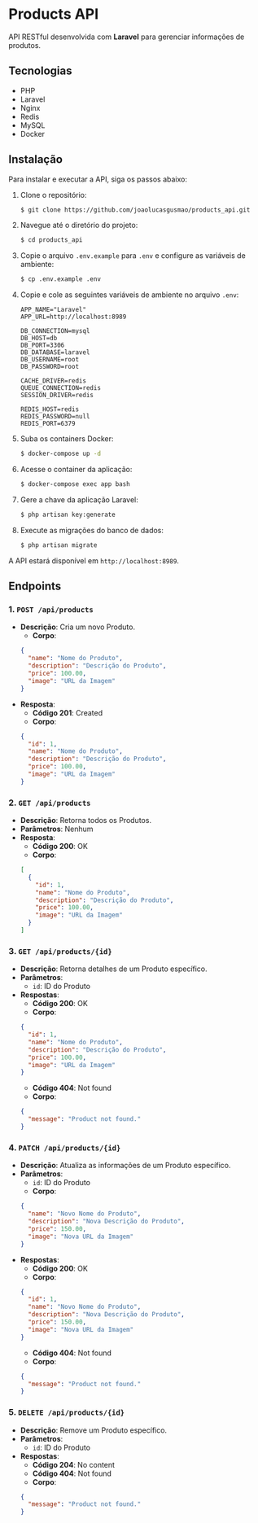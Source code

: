 # Products API

API RESTful desenvolvida com **Laravel** para gerenciar informações de produtos.

## Tecnologias

- PHP
- Laravel
- Nginx
- Redis
- MySQL
- Docker

## Instalação

Para instalar e executar a API, siga os passos abaixo:

1. Clone o repositório:
   ```bash
   $ git clone https://github.com/joaolucasgusmao/products_api.git
   ```
2. Navegue até o diretório do projeto:
   ```bash
   $ cd products_api
   ```
3. Copie o arquivo `.env.example` para `.env` e configure as variáveis de ambiente:
   ```bash
   $ cp .env.example .env
   ```
4. Copie e cole as seguintes variáveis de ambiente no arquivo `.env`:
   ```env
   APP_NAME="Laravel"
   APP_URL=http://localhost:8989

   DB_CONNECTION=mysql
   DB_HOST=db
   DB_PORT=3306
   DB_DATABASE=laravel
   DB_USERNAME=root
   DB_PASSWORD=root

   CACHE_DRIVER=redis
   QUEUE_CONNECTION=redis
   SESSION_DRIVER=redis

   REDIS_HOST=redis
   REDIS_PASSWORD=null
   REDIS_PORT=6379
   ```
5. Suba os containers Docker:
   ```bash
   $ docker-compose up -d
   ```
6. Acesse o container da aplicação:
   ```bash
   $ docker-compose exec app bash
   ```
7. Gere a chave da aplicação Laravel:
   ```bash
   $ php artisan key:generate
   ```
8. Execute as migrações do banco de dados:
   ```bash
   $ php artisan migrate
   ```

A API estará disponível em `http://localhost:8989`.

## Endpoints

### 1. `POST /api/products`

- **Descrição**: Cria um novo Produto.
  - **Corpo**:
  ```json
  {
    "name": "Nome do Produto",
    "description": "Descrição do Produto",
    "price": 100.00,
    "image": "URL da Imagem"
  }
  ```
- **Resposta**:
  - **Código 201**: Created
  - **Corpo**:
  ```json
  {
    "id": 1,
    "name": "Nome do Produto",
    "description": "Descrição do Produto",
    "price": 100.00,
    "image": "URL da Imagem"
  }
  ```

### 2. `GET /api/products`

- **Descrição**: Retorna todos os Produtos.
- **Parâmetros**: Nenhum
- **Resposta**:
  - **Código 200**: OK
  - **Corpo**:
  ```json
  [
    {
      "id": 1,
      "name": "Nome do Produto",
      "description": "Descrição do Produto",
      "price": 100.00,
      "image": "URL da Imagem"
    }
  ]
  ```

### 3. `GET /api/products/{id}`

- **Descrição**: Retorna detalhes de um Produto específico.
- **Parâmetros**:
  - `id`: ID do Produto
- **Respostas**:
  - **Código 200**: OK
  - **Corpo**:
  ```json
  {
    "id": 1,
    "name": "Nome do Produto",
    "description": "Descrição do Produto",
    "price": 100.00,
    "image": "URL da Imagem"
  }
  ```
  - **Código 404**: Not found
  - **Corpo**:
  ```json
  {
    "message": "Product not found."
  }
  ```

### 4. `PATCH /api/products/{id}`

- **Descrição**: Atualiza as informações de um Produto específico.
- **Parâmetros**:
  - `id`: ID do Produto
  - **Corpo**:
  ```json
  {
    "name": "Novo Nome do Produto",
    "description": "Nova Descrição do Produto",
    "price": 150.00,
    "image": "Nova URL da Imagem"
  }
  ```
- **Respostas**:
  - **Código 200**: OK
  - **Corpo**:
  ```json
  {
    "id": 1,
    "name": "Novo Nome do Produto",
    "description": "Nova Descrição do Produto",
    "price": 150.00,
    "image": "Nova URL da Imagem"
  }
  ```
  - **Código 404**: Not found
  - **Corpo**:
  ```json
  {
    "message": "Product not found."
  }
  ```

### 5. `DELETE /api/products/{id}`

- **Descrição**: Remove um Produto específico.
- **Parâmetros**:
  - `id`: ID do Produto
- **Respostas**:
  - **Código 204**: No content
  - **Código 404**: Not found
  - **Corpo**:
  ```json
  {
    "message": "Product not found."
  }
  ```
